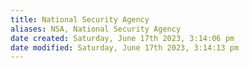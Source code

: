 ```yaml
---
title: National Security Agency
aliases: NSA, National Security Agency
date created: Saturday, June 17th 2023, 3:14:06 pm
date modified: Saturday, June 17th 2023, 3:14:13 pm
---
```

